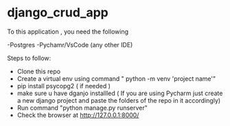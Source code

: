 # django_crud_app

To this application , you need the following

  -Postgres
  -Pychamr/VsCode (any other IDE)

Steps to follow:
  - Clone this repo
  - Create a virtual env using command " python -m venv 'project name'"
  - pip install psycopg2 ( if needed )
  - make sure u have dganjo installled ( If you are using Pycharm just create a new django project and paste the folders of the repo in it accordingly)
  - Run command "python manage.py runserver"
  - Check the browser at http://127.0.0.1:8000/
